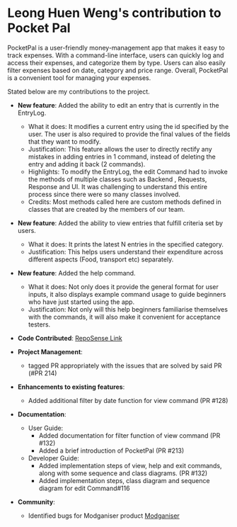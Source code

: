 # Leong Huen Weng's contribution to Pocket Pal

PocketPal is a user-friendly money-management app that makes it easy to track expenses. With a command-line interface, users can quickly log and access their expenses, and categorize them by type. Users can also easily filter expenses based on date, category and price range. Overall, PocketPal is a convenient tool for managing your expenses.

Stated below are my contributions to the project.
-  **New feature**: Added the ability to edit an entry that is currently in the EntryLog. 
    - What it does: It modifies a current entry using the id specified by the user. The user is also required to
      provide the final values of the fields that they want to modify.
    - Justification: This feature allows the user to directly rectify any mistakes in adding entries in 1 command, 
      instead of deleting the entry and adding it back (2 commands).
    - Highlights: To modify the EntryLog, the edit Command had to invoke the methods of multiple classes such as Backend
      , Requests, Response and UI. It was challenging to understand this entire process since there were so many classes
      involved.
    - Credits: Most methods called here are custom methods defined in classes that are created by the members of our 
      team.

- **New feature**: Added the ability to view entries that fulfill criteria set by users.
    - What it does: It prints the latest N entries in the specified category.
    - Justification: This helps users understand their expenditure across different aspects (Food, transport etc) 
      separately.

- **New feature**: Added the help command.
    - What it does: Not only does it provide the general format for user inputs, it also displays example command usage 
      to guide beginners who have just started using the app.
    - Justification: Not only will this help beginners familiarise themselves with the commands, it will also make it 
      convenient for acceptance testers.

- **Code Contributed**: [RepoSense Link](https://nus-cs2113-ay2223s2.github.io/tp-dashboard/?search=leonghuenweng)

- **Project Management**:
  - tagged PR appropriately with the issues that are solved by said PR (#PR 214) 

- **Enhancements to existing features**:
   - Added additional filter by date function for view command (PR #128) 

- **Documentation**:
   - User Guide:
     - Added documentation for filter function of view command (PR #132)
     - Added a brief introduction of PocketPal (PR #213)
   - Developer Guide: 
     - Added implementation steps of view, help and exit commands, along with some sequence and class diagrams. 
       (PR #132)
     - Added implementation steps, class diagram and sequence diagram for edit Command#116

- **Community**:
  - Identified bugs for Modganiser product [Modganiser](https://github.com/AY2223S2-CS2113T-T09-4/tp/issues)
